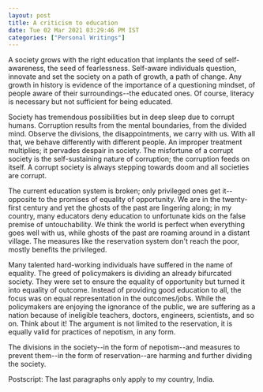 ```yaml
---
layout: post
title: A criticism to education
date: Tue 02 Mar 2021 03:29:46 PM IST
categories: ["Personal Writings"]
---
```


A society grows with the right education that implants the seed of self-awareness,
the seed of fearlessness. Self-aware individuals question, innovate and set
the society on a path of growth, a path of change. Any growth in history is
evidence of the importance of a questioning mindset, of people aware of their
surroundings--the educated ones. Of course, literacy is necessary but not
sufficient for being educated.

Society has tremendous possibilities but in deep sleep due to corrupt
humans. Corruption results from the mental boundaries, from the divided mind.
Observe the divisions, the disappointments, we carry with us. With all that, we
behave differently with different people. An improper treatment multiplies; it
pervades despair in society. The misfortune of a corrupt society is the
self-sustaining nature of corruption; the corruption feeds on itself. A corrupt
society is always stepping towards doom and all societies are corrupt.

The current education system is broken; only privileged ones get it--opposite
to the promises of equality of opportunity. We are in the twenty-first century
and yet the ghosts of the past are lingering along; in my country, many educators
deny education to unfortunate kids on the false premise of untouchability.
We think the world is perfect when everything goes well with us, while ghosts
of the past are roaming around in a distant village. The measures like the reservation
system don't reach the poor, mostly benefits the privileged.

Many talented hard-working individuals have suffered in the name of equality. The
greed of policymakers is dividing an already bifurcated society. They were set
to ensure the equality of opportunity but turned it into equality of
outcome. Instead of providing good education to all, the focus was on equal
representation in the outcomes/jobs. While the policymakers are enjoying the
ignorance of the public, we are suffering as a nation because of ineligible
teachers, doctors, engineers, scientists, and so on. Think about it! The
argument is not limited to the reservation, it is equally valid for practices of
nepotism, in any form.

The divisions in the society--in the form of nepotism--and measures to prevent
them--in the form of reservation--are harming and further dividing the society.

Postscript: The last paragraphs only apply to my country, India.

